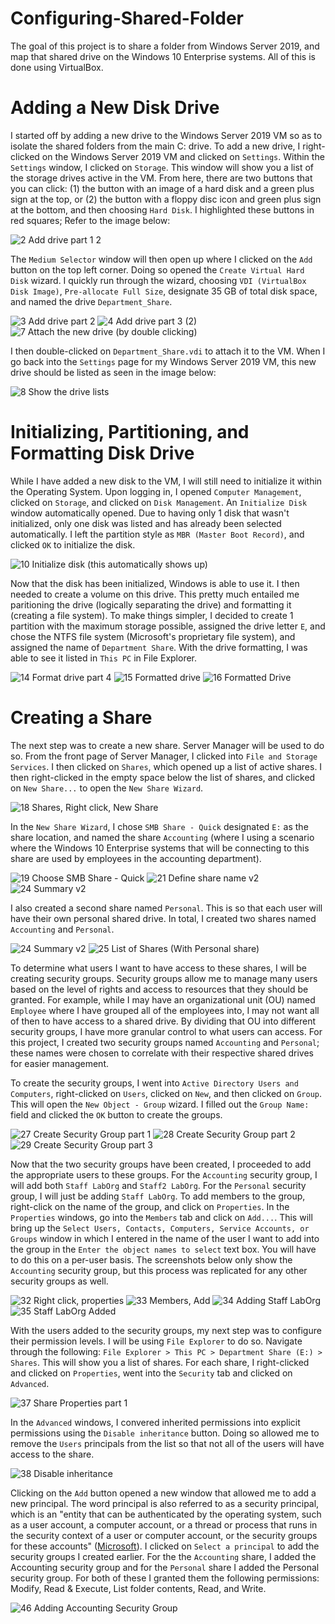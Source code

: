 # Configuring-Shared-Folder

The goal of this project is to share a folder from Windows Server 2019, and map that shared drive on the Windows 10 Enterprise systems. All of this is done using VirtualBox.

# Adding a New Disk Drive

I started off by adding a new drive to the Windows Server 2019 VM so as to isolate the shared folders from the main C: drive. To add a new drive, I right-clicked on the Windows Server 2019 VM and clicked on `Settings`. Within the `Settings` window, I clicked on `Storage`. This window will show you a list of the storage drives active in the VM. From here, there are two buttons that you can click: (1) the button with an image of a hard disk and a green plus sign at the top, or (2) the button with a floppy disc icon and green plus sign at the bottom, and then choosing `Hard Disk`. I highlighted these buttons in red squares; Refer to the image below:

![2  Add drive part 1 2](https://github.com/johnnyh209/Configuring-Shared-Folder/assets/33064730/0cfd0d30-d082-4217-98ec-e3f651d1ab05)

The `Medium Selector` window will then open up where I clicked on the `Add` button on the top left corner. Doing so opened the `Create Virtual Hard Disk` wizard. I quickly run through the wizard, choosing `VDI (VirtualBox Disk Image)`, `Pre-allocate Full Size`, designate 35 GB of total disk space, and named the drive `Department_Share`. 

![3  Add drive part 2](https://github.com/johnnyh209/Configuring-Shared-Folder/assets/33064730/4ca9443e-a3e6-4805-9403-a2ead69a0c9a)
![4  Add drive part 3 (2)](https://github.com/johnnyh209/Configuring-Shared-Folder/assets/33064730/a5336ed5-3c4a-48aa-8cee-5994bcdca66f)
![7  Attach the new drive (by double clicking)](https://github.com/johnnyh209/Configuring-Shared-Folder/assets/33064730/136a1dc0-8a1a-4b5e-bd21-2679a5c21ac5)

I then double-clicked on `Department_Share.vdi` to attach it to the VM. When I go back into the `Settings` page for my Windows Server 2019 VM, this new drive should be listed as seen in the image below:

![8  Show the drive lists](https://github.com/johnnyh209/Configuring-Shared-Folder/assets/33064730/f39665fd-b54f-48f5-8ab5-a5cd05b3e4a3)

# Initializing, Partitioning, and Formatting Disk Drive

While I have added a new disk to the VM, I will still need to initialize it within the Operating System. Upon logging in, I opened `Computer Management`, clicked on `Storage`, and clicked on `Disk Management`. An `Initialize Disk` window automatically opened. Due to having only 1 disk that wasn't initialized, only one disk was listed and has already been selected automatically. I left the partition style as `MBR (Master Boot Record)`, and clicked `OK` to initialize the disk. 

![10  Initialize disk (this automatically shows up)](https://github.com/johnnyh209/Configuring-Shared-Folder/assets/33064730/14579f6d-255a-4c44-96fd-842a3f435cee)

Now that the disk has been initialized, Windows is able to use it. I then needed to create a volume on this drive. This pretty much entailed me paritioning the drive (logically separating the drive) and formatting it (creating a file system). To make things simpler, I decided to create 1 partition with the maximum storage possible, assigned the drive letter `E`, and chose the NTFS file system (Microsoft's proprietary file system), and assigned the name of `Department Share`. With the drive formatting, I was able to see it listed in `This PC` in File Explorer.

![14  Format drive part 4](https://github.com/johnnyh209/Configuring-Shared-Folder/assets/33064730/c16ad439-5ef1-47b8-9f1e-3a4a9edbada8)
![15  Formatted drive](https://github.com/johnnyh209/Configuring-Shared-Folder/assets/33064730/1b364aa6-daf4-44c3-a88f-1738a1b9ed95)
![16  Formatted Drive](https://github.com/johnnyh209/Configuring-Shared-Folder/assets/33064730/0c23901e-04c2-4e63-b6d7-e65875131f4f)

# Creating a Share

The next step was to create a new share. Server Manager will be used to do so. From the front page of Server Manager, I clicked into `File and Storage Services`. I then clicked on `Shares`, which opened up a list of active shares. I then right-clicked in the empty space below the list of shares, and clicked on `New Share...` to open the `New Share Wizard`. 

![18  Shares, Right click, New Share](https://github.com/johnnyh209/Configuring-Shared-Folder/assets/33064730/d13a6e7f-4525-4885-86ef-4620d8b06dc8)

In the `New Share Wizard`, I chose `SMB Share - Quick` designated `E:` as the share location, and named the share `Accounting` (where I using a scenario where the Windows 10 Enterprise systems that will be connecting to this share are used by employees in the accounting department). 

![19  Choose SMB Share - Quick](https://github.com/johnnyh209/Configuring-Shared-Folder/assets/33064730/3f5b2f34-df0c-45d3-8d9d-76a777d1aec7)
![21  Define share name v2](https://github.com/johnnyh209/Configuring-Shared-Folder/assets/33064730/c2bdb8e0-08a4-49d4-980a-17288bd9fcdd)
![24  Summary v2](https://github.com/johnnyh209/Configuring-Shared-Folder/assets/33064730/1abdf1a7-9b43-4c97-a2e9-4fa0c12b8e5a)

I also created a second share named `Personal`. This is so that each user will have their own personal shared drive. In total, I created two shares named `Accounting` and `Personal`.

![24  Summary v2](https://github.com/johnnyh209/Configuring-Shared-Folder/assets/33064730/8a564b36-67e2-4575-a3fa-f5a1bcf9b0d5)
![25  List of Shares (With Personal share)](https://github.com/johnnyh209/Configuring-Shared-Folder/assets/33064730/217ebc09-c7bf-4ed9-8107-0247e238ed1e)

To determine what users I want to have access to these shares, I will be creating security groups. Security groups allow me to manage many users based on the level of rights and access to resources that they should be granted. For example, while I may have an organizational unit (OU) named `Employee` where I have grouped all of the employees into, I may not want all of then to have access to a shared drive. By dividing that OU into different security groups, I have more granular control to what users can access. For this project, I created two security groups named `Accounting` and `Personal`; these names were chosen to correlate with their respective shared drives for easier management.

To create the security groups, I went into `Active Directory Users and Computers`, right-clicked on `Users`, clicked on `New`, and then clicked on `Group`. This will open the `New Object - Group` wizard. I filled out the `Group Name:` field and clicked the `OK` button to create the groups.

![27  Create Security Group part 1](https://github.com/johnnyh209/Configuring-Shared-Folder/assets/33064730/82aba6f7-9c08-4b1c-a50b-ccbf55061fd0)
![28  Create Security Group part 2](https://github.com/johnnyh209/Configuring-Shared-Folder/assets/33064730/c78fee85-6a73-497d-8e43-edffd277b795)
![29  Create Security Group part 3](https://github.com/johnnyh209/Configuring-Shared-Folder/assets/33064730/0d89cb8a-7dca-499d-b429-2fd96eed4b3e)

Now that the two security groups have been created, I proceeded to add the appropriate users to these groups. For the `Accounting` security group, I will add both `Staff LabOrg` and `Staff2 LabOrg`. For the `Personal` security group, I will just be adding `Staff LabOrg`. To add members to the group, right-click on the name of the group, and click on `Properties`. In the `Properties` windows, go into the `Members` tab and click on `Add...`.  This will bring up the `Select Users, Contacts, Computers, Service Accounts, or Groups` window in which I entered in the name of the user I want to add into the group in the `Enter the object names to select` text box. You will have to do this on a per-user basis. The screenshots below only show the `Accounting` security group, but this process was replicated for any other security groups as well.

![32  Right click, properties](https://github.com/johnnyh209/Configuring-Shared-Folder/assets/33064730/d12be55b-7997-44ae-9d3b-dfbb0ae1db1d)
![33  Members, Add](https://github.com/johnnyh209/Configuring-Shared-Folder/assets/33064730/63dfc60b-faa9-4c57-b7bd-9ffc6a4d237e)
![34  Adding Staff LabOrg](https://github.com/johnnyh209/Configuring-Shared-Folder/assets/33064730/c635413d-648c-47f0-9c54-4af7d63304f6)
![35  Staff LabOrg Added](https://github.com/johnnyh209/Configuring-Shared-Folder/assets/33064730/0132716a-0119-4a9e-9a3e-12060e7ac4bb)

With the users added to the security groups, my next step was to configure their permission levels. I will be using `File Explorer` to do so. Navigate through the following: `File Explorer > This PC > Department Share (E:) > Shares`. This will show you a list of shares. For each share, I right-clicked and clicked on `Properties`, went into the `Security` tab and clicked on `Advanced`. 

![37  Share Properties part 1](https://github.com/johnnyh209/Configuring-Shared-Folder/assets/33064730/ce6b62c2-90d5-43ad-9eb2-be08099132ed)

In the `Advanced` windows, I convered inherited permissions into explicit permissions using the `Disable inheritance` button. Doing so allowed me to remove the `Users` principals from the list so that not all of the users will have access to the share. 

![38  Disable inheritance](https://github.com/johnnyh209/Configuring-Shared-Folder/assets/33064730/91242732-424b-4b2f-ad73-6cb35cc76985)

Clicking on the `Add` button opened a new window that allowed me to add a new principal. The word principal is also referred to as a security principal, which is an "entity that can be authenticated by the operating system, such as a user account, a computer account, or a thread or process that runs in the security context of a user or computer account, or the security groups for these accounts" ([Microsoft](https://learn.microsoft.com/en-us/windows-server/identity/ad-ds/manage/understand-security-principals)). I clicked on `Select a principal` to add the security groups I created earlier. For the the `Accounting` share, I added the Accounting security group and for the `Personal` share I added the Personal security group. For both of these I granted them the following permissions: Modify, Read & Execute, List folder contents, Read, and Write. 

![46  Adding Accounting Security Group](https://github.com/johnnyh209/Configuring-Shared-Folder/assets/33064730/21a8b15d-875b-4c98-8fc1-b1a0e6e662d5)


